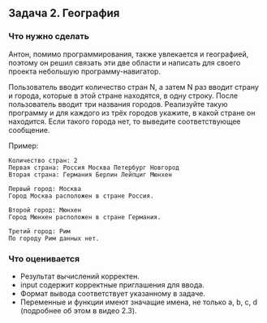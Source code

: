 ## Задача 2. География
### Что нужно сделать
Антон, помимо программирования, также увлекается и географией, поэтому он решил связать эти две области и написать для своего проекта небольшую программу-навигатор.

Пользователь вводит количество стран N, а затем N раз вводит страну и города, которые в этой стране находятся, в одну строку. После пользователь вводит три названия городов. Реализуйте такую программу и для каждого из трёх городов укажите, в какой стране он находится. Если такого города нет, то выведите соответствующее сообщение.

Пример: 

```
Количество стран: 2
Первая страна: Россия Москва Петербург Новгород
Вторая страна: Германия Берлин Лейпциг Мюнхен

Первый город: Москва
Город Москва расположен в стране Россия.

Второй город: Мюнхен
Город Мюнхен расположен в стране Германия.

Третий город: Рим
По городу Рим данных нет.
```

### Что оценивается
- Результат вычислений корректен.
- input содержит корректные приглашения для ввода. 
- Формат вывода соответствует указанному в задаче.
- Переменные и функции имеют значащие имена, не только a, b, c, d (подробнее об этом в видео 2.3).
